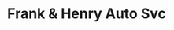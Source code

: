 ---
title: "Frank & Henry Auto Svc"
url: /kingston/frank-und-henry-auto-svc/
shop: Autowerkstatt
---